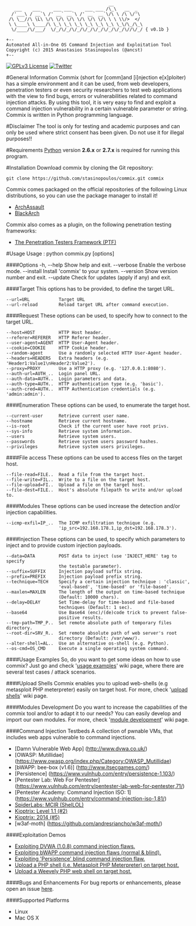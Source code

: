 	                                       __
	   ___    ___     ___ ___     ___ ___ /\_\   __  _ 
	  /'___\ / __`\ /' __` __`\ /' __` __`\/\ \ /\ \/'\
	 /\ \__//\ \L\ \/\ \/\ \/\ \/\ \/\ \/\ \ \ \\/>  </
	 \ \____\ \____/\ \_\ \_\ \_\ \_\ \_\ \_\ \_\/\_/\_\
	  \/____/\/___/  \/_/\/_/\/_/\/_/\/_/\/_/\/_/\//\/_/ { v0.1b }

	+--
	Automated All-in-One OS Command Injection and Exploitation Tool
	Copyright (c) 2015 Anastasios Stasinopoulos (@ancst)
	+--
	
[![GPLv3 License](https://img.shields.io/badge/License-GPLv3-blue.svg)](https://github.com/stasinopoulos/commix/blob/master/readme/COPYING)
[![Twitter](https://img.shields.io/badge/Twitter-commixproject-blue.svg)](http://www.twitter.com/commixproject)

#General Information
Commix (short for [comm]and [i]njection e[x]ploiter) has a simple environment and it can be used, from web developers, penetration testers or even security researchers to test web applications with the view to find bugs, errors or vulnerabilities related to command injection attacks. By using this tool, it is very easy to find and exploit a command injection vulnerability in a certain vulnerable parameter or string. Commix is written in Python programming language.

#Disclaimer
The tool is only for testing and academic purposes and can only be used where strict consent has been given. Do not use it for illegal purposes!!

#Requirements
[Python](http://www.python.org/download/) version **2.6.x** or **2.7.x** is required for running this program.

#Installation
Download commix by cloning the Git repository:

    git clone https://github.com/stasinopoulos/commix.git commix

Commix comes packaged on the official repositories of the following Linux distributions, so you can use the package manager to install it!

- [ArchAssault](https://archassault.org/)
- [BlackArch](http://blackarch.org/)

Commix also comes as a plugin, on the following penetration testing frameworks:
- [The Penetration Testers Framework (PTF)](https://github.com/trustedsec/ptf)

#Usage
    Usage : python commix.py [options]

####Options
    -h, --help            Show help and exit.
    --verbose             Enable the verbose mode.
    --install             Install 'commix' to your system.
    --version             Show version number and exit.
    --update              Check for updates (apply if any) and exit.

####Target
    This options has to be provided, to define the target URL.

    --url=URL           Target URL
    --url-reload        Reload target URL after command execution.

####Request
    These options can be used, to specify how to connect to the target
    URL.

    --host=HOST         HTTP Host header.
    --referer=REFERER   HTTP Referer header.
    --user-agent=AGENT  HTTP User-Agent header.
    --cookie=COOKIE     HTTP Cookie header.
    --random-agent      Use a randomly selected HTTP User-Agent header.
    --headers=HEADERS   Extra headers (e.g. 'Header1:Value1\nHeader2:Value2').
    --proxy=PROXY       Use a HTTP proxy (e.g. '127.0.0.1:8080').
    --auth-url=AUTH_..  Login panel URL.
    --auth-data=AUTH..  Login parameters and data.
    --auth-type=AUTH..  HTTP authentication type (e.g. 'basic').
    --auth-cred=AUTH..  HTTP Authentication credentials (e.g. 'admin:admin').

####Enumeration
    These options can be used, to enumerate the target host.

    --current-user      Retrieve current user name.
    --hostname          Retrieve current hostname.
    --is-root           Check if the current user have root privs.
    --sys-info          Retrieve system information.
    --users             Retrieve system users.
    --passwords         Retrieve system users password hashes.
    --privileges        Retrieve system users privileges.

####File access
    These options can be used to access files on the target host.

    --file-read=FILE..  Read a file from the target host.
    --file-write=FIL..  Write to a file on the target host.
    --file-upload=FI..  Upload a file on the target host.
    --file-dest=FILE..  Host's absolute filepath to write and/or upload to.

####Modules
    These options can be used increase the detection and/or injection
    capabilities.

    --icmp-exfil=IP_..  The ICMP exfiltration technique (e.g.
                        'ip_src=192.168.178.1,ip_dst=192.168.178.3').
####Injection
    These options can be used, to specify which parameters to inject and
    to provide custom injection payloads.

    --data=DATA         POST data to inject (use 'INJECT_HERE' tag to specify
                        the testable parameter).
    --suffix=SUFFIX     Injection payload suffix string.
    --prefix=PREFIX     Injection payload prefix string.
    --technique=TECH    Specify a certain injection technique : 'classic',
                        'eval-based', 'time-based' or 'file-based'.
    --maxlen=MAXLEN     The length of the output on time-based technique
                        (Default: 10000 chars).
    --delay=DELAY       Set Time-delay for time-based and file-based
                        techniques (Default: 1 sec).
    --base64            Use Base64 (enc)/(de)code trick to prevent false-
                        positive results.
    --tmp-path=TMP_P..  Set remote absolute path of temporary files directory.
    --root-dir=SRV_R..  Set remote absolute path of web server's root
                        directory (Default: /var/www/).
    --alter-shell=AL..  Use an alternative os-shell (e.g. Python).
    --os-cmd=OS_CMD     Execute a single operating system command.

####Usage Examples
So, do you want to get some ideas on how to use commix? Just go and check '[usage examples](https://github.com/stasinopoulos/commix/wiki/Usage-Examples)' wiki page, where there are several test cases / attack scenarios.

####Upload Shells
Commix enables you to upload web-shells (e.g metasploit PHP meterpreter) easily on target host. For more, check '[upload shells](https://github.com/stasinopoulos/commix/wiki/Upload-shells)' wiki page.

####Modules Development
Do you want to increase the capabilities of the commix tool and/or to adapt it to our needs? You can easily develop and import our own modules. For more, check '[module development](https://github.com/stasinopoulos/commix/wiki/Module-Development)' wiki page.

####Command Injection Testbeds
A collection of pwnable VMs, that includes web apps vulnerable to command injections.
- [Damn Vulnerable Web App] (http://www.dvwa.co.uk/)
- [OWASP: Mutillidae] (https://www.owasp.org/index.php/Category:OWASP_Mutillidae)
- [bWAPP: bee-box (v1.6)] (http://www.itsecgames.com/)
- [Persistence] (https://www.vulnhub.com/entry/persistence-1,103/)
- [Pentester Lab: Web For Pentester] (https://www.vulnhub.com/entry/pentester-lab-web-for-pentester,71/)
- [Pentester Academy: Command Injection ISO: 1] (https://www.vulnhub.com/entry/command-injection-iso-1,81/)
- [SpiderLabs: MCIR (ShelLOL)](https://github.com/SpiderLabs/MCIR/tree/master/shellol)
- [Kioptrix: Level 1.1 (#2)](https://www.vulnhub.com/entry/kioptrix-level-11-2,23/)
- [Kioptrix: 2014 (#5)](https://www.vulnhub.com/entry/kioptrix-2014-5,62/)
- [w3af-moth] (https://github.com/andresriancho/w3af-moth/)

####Exploitation Demos
- [Exploiting DVWA (1.0.8) command injection flaws.](https://www.youtube.com/watch?v=PT4uSTCxKJU)
- [Exploiting bWAPP command injection flaws (normal & blind).](https://www.youtube.com/watch?v=zqI8NcHfboo)
- [Exploiting 'Persistence' blind command injection flaw.](https://www.youtube.com/watch?v=aVTGqiyVz5o)
- [Upload a PHP shell (i.e. Metasploit PHP Meterpreter) on target host.](https://www.youtube.com/watch?v=MdzGY2ws2zY)
- [Upload a Weevely PHP web shell on target host.](https://www.youtube.com/watch?v=cy7AW6OQBmU)

####Bugs and Enhancements
For bug reports or enhancements, please open an issue [here](https://github.com/stasinopoulos/commix/issues).

####Supported Platforms
- Linux
- Mac OS X
